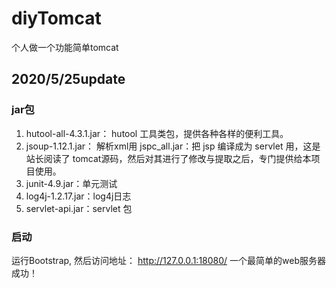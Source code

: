 # diyTomcat
个人做一个功能简单tomcat

## 2020/5/25update
### jar包
1. hutool-all-4.3.1.jar： hutool 工具类包，提供各种各样的便利工具。
2. jsoup-1.12.1.jar： 解析xml用
   jspc_all.jar：把 jsp 编译成为 servlet 用，这是站长阅读了 tomcat源码，然后对其进行了修改与提取之后，专门提供给本项目使用。
3. junit-4.9.jar：单元测试
4. log4j-1.2.17.jar：log4j日志
5. servlet-api.jar：servlet 包

### 启动
运行Bootstrap, 然后访问地址：
http://127.0.0.1:18080/  一个最简单的web服务器成功！
